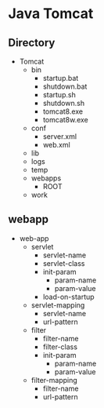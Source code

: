 # Java Tomcat

## Directory

- Tomcat
    - bin
        - startup.bat
        - shutdown.bat
        - startup.sh
        - shutdown.sh
        - tomcat8.exe
        - tomcat8w.exe
    - conf
        - server.xml
        - web.xml
    - lib
    - logs
    - temp
    - webapps
        - ROOT
    - work

## webapp

- web-app
    - servlet
        - servlet-name
        - servlet-class
        - init-param
            - param-name
            - param-value
        - load-on-startup
    - servlet-mapping
        - servlet-name
        - url-pattern
    - filter
        - filter-name
        - filter-class
        - init-param
            - param-name
            - param-value
    - filter-mapping
        - filter-name
        - url-pattern

